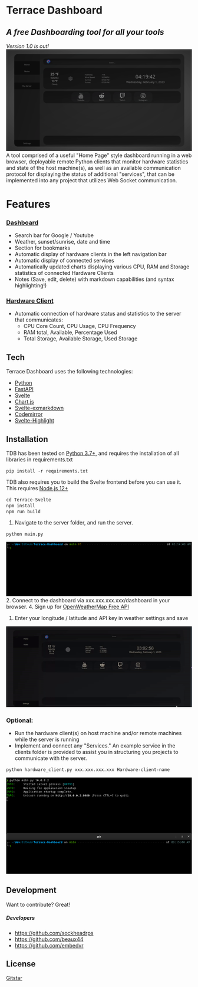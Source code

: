 # Terrace Dashboard
## _A free Dashboarding tool for all your tools_
_Version 1.0 is out!_
![Alt Text](show.gif)
A tool comprised of a useful "Home Page" style dashboard running in a web browser, deployable remote Python clients that monitor hardware statistics and state of the host machine(s), as well as an available communication protocol for displaying the status of additional "services", that can be implemented into any project that utilizes Web Socket communication.

# Features
### <u>Dashboard</u>
- Search bar for Google / Youtube
- Weather, sunset/sunrise, date and time
- Section for bookmarks
- Automatic display of hardware clients in the left navigation bar
- Automatic display of connected services
- Automatically updated charts displaying various CPU, RAM and Storage statistics of connected Hardware Clients
- Notes (Save, edit, delete) with markdown capabilities (and syntax highlighting!)

### <u>Hardware Client</u>
- Automatic connection of hardware status and statistics to the server that communicates:
  - CPU Core Count, CPU Usage, CPU Frequency
  - RAM total, Available, Percentage Used
  - Total Storage, Available Storage, Used Storage

## Tech
Terrace Dashboard uses the following technologies:
- [Python](https://www.python.org/)
- [FastAPI](https://fastapi.tiangolo.com/)
- [Svelte](https://svelte.dev/)
- [Chart.js](https://github.com/chartjs/Chart.js)
- [Svelte-exmarkdown](https://github.com/ssssota/svelte-exmarkdown)
- [Codemirror](https://codemirror.net/)
- [Svelte-Highlight](https://github.com/metonym/svelte-highlight)


## Installation

TDB has been tested on [Python 3.7+](https://www.python.org/), and requires the installation of all libraries in requirements.txt
```
pip install -r requirements.txt
```
TDB also requires you to build the Svelte frontend before you can use it. This requires [Node.js 12+](https://nodejs.org/en/) 
```
cd Terrace-Svelte
npm install
npm run build
```
1. Navigate to the server folder, and run the server.
```
python main.py
```
![Alt Text](readme_assets/runserver.gif)
2. Connect to the dashboard via  xxx.xxx.xxx.xxx/dashboard in your browser.
4. Sign up for [OpenWeatherMap Free API](https://openweathermap.org/api)
   1. Enter your longitude / latitude and API key in weather settings and save

![Alt Text](readme_assets/weather.gif)

### Optional:
- Run the hardware client(s) on host machine and/or remote machines while the server is running
- Implement and connect any "Services." An example service in the clients folder is provided to assist you in structuring you projects to communicate with the server.
```
python hardware_client.py xxx.xxx.xxx.xxx Hardware-client-name
```
![Alt Text](readme_assets/runhardware.gif)


## Development
Want to contribute? Great!
##### Developers
- https://github.com/sockheadrps
- https://github.com/beaux44
- https://github.com/embedvr


## License

[Gitstar](https://github.com/sockheadrps/gitstar/blob/main/gitstar_license)


[//]: # (These are reference links used in the body of this note and get stripped out when the markdown processor does its job. There is no need to format nicely because it shouldn't be seen. Thanks SO - http://stackoverflow.com/questions/4823468/store-comments-in-markdown-syntax)
